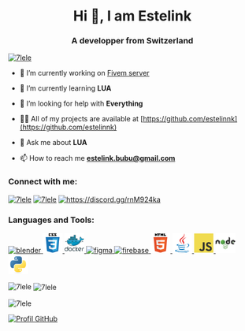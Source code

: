 <h1 align="center">Hi 👋, I am Estelink</h1>
<h3 align="center">A developper from Switzerland</h3>

<p align="left"> <a href="https://github.com/ryo-ma/github-profile-trophy"><img src="https://github-profile-trophy.vercel.app/?username=7lele" alt="7lele" /></a> </p>

- 📖 I’m currently working on [Fivem server](https://discord.gg/vulturerp)

- 🌱 I’m currently learning **LUA**

- 🤝 I’m looking for help with **Everything**

- 👨‍💻 All of my projects are available at [https://github.com/estelinnk](https://github.com/estelinnk)

- 💬 Ask me about **LUA**

- 📫 How to reach me **estelink.bubu@gmail.com**

<h3 align="left">Connect with me:</h3>
<p align="left">
<a href="https://dev.to/7lele" target="blank"><img align="center" src="https://raw.githubusercontent.com/rahuldkjain/github-profile-readme-generator/master/src/images/icons/Social/devto.svg" alt="7lele" height="30" width="40" /></a>
<a href="https://codesandbox.com/7lele" target="blank"><img align="center" src="https://raw.githubusercontent.com/rahuldkjain/github-profile-readme-generator/master/src/images/icons/Social/codesandbox.svg" alt="7lele" height="30" width="40" /></a>
<a href="https://discord.gg/https://discord.gg/rnM924ka" target="blank"><img align="center" src="https://raw.githubusercontent.com/rahuldkjain/github-profile-readme-generator/master/src/images/icons/Social/discord.svg" alt="https://discord.gg/rnM924ka" height="30" width="40" /></a>
</p>

<h3 align="left">Languages and Tools:</h3>
<p align="left"> <a href="https://www.blender.org/" target="_blank" rel="noreferrer"> <img src="https://download.blender.org/branding/community/blender_community_badge_white.svg" alt="blender" width="40" height="40"/> </a> <a href="https://www.w3schools.com/css/" target="_blank" rel="noreferrer"> <img src="https://raw.githubusercontent.com/devicons/devicon/master/icons/css3/css3-original-wordmark.svg" alt="css3" width="40" height="40"/> </a> <a href="https://www.docker.com/" target="_blank" rel="noreferrer"> <img src="https://raw.githubusercontent.com/devicons/devicon/master/icons/docker/docker-original-wordmark.svg" alt="docker" width="40" height="40"/> </a> <a href="https://www.figma.com/" target="_blank" rel="noreferrer"> <img src="https://www.vectorlogo.zone/logos/figma/figma-icon.svg" alt="figma" width="40" height="40"/> </a> <a href="https://firebase.google.com/" target="_blank" rel="noreferrer"> <img src="https://www.vectorlogo.zone/logos/firebase/firebase-icon.svg" alt="firebase" width="40" height="40"/> </a> <a href="https://www.w3.org/html/" target="_blank" rel="noreferrer"> <img src="https://raw.githubusercontent.com/devicons/devicon/master/icons/html5/html5-original-wordmark.svg" alt="html5" width="40" height="40"/> </a> <a href="https://www.java.com" target="_blank" rel="noreferrer"> <img src="https://raw.githubusercontent.com/devicons/devicon/master/icons/java/java-original.svg" alt="java" width="40" height="40"/> </a> <a href="https://developer.mozilla.org/en-US/docs/Web/JavaScript" target="_blank" rel="noreferrer"> <img src="https://raw.githubusercontent.com/devicons/devicon/master/icons/javascript/javascript-original.svg" alt="javascript" width="40" height="40"/> </a> <a href="https://nodejs.org" target="_blank" rel="noreferrer"> <img src="https://raw.githubusercontent.com/devicons/devicon/master/icons/nodejs/nodejs-original-wordmark.svg" alt="nodejs" width="40" height="40"/> </a> <a href="https://www.python.org" target="_blank" rel="noreferrer"> <img src="https://raw.githubusercontent.com/devicons/devicon/master/icons/python/python-original.svg" alt="python" width="40" height="40"/> </a> </p>

<p><img align="left" src="https://github-readme-stats.vercel.app/api/top-langs?username=7lele&show_icons=true&locale=en&layout=compact" alt="7lele" /></p>

<p>&nbsp;<img align="center" src="https://github-readme-stats.vercel.app/api?username=7lele&show_icons=true&locale=en" alt="7lele" /></p>

<p><img align="center" src="https://github-readme-streak-stats.herokuapp.com/?user=7lele&" alt="7lele" /></p>

[![Profil GitHub](https://badgen.net/badge/icon/GitHub?icon=github&label)](https://github.com/Estelinnk)
